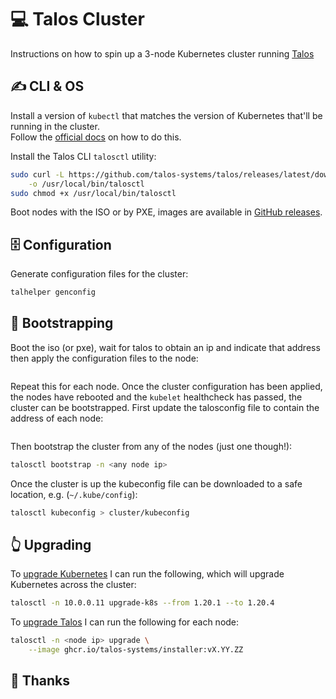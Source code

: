 # 💻 Talos Cluster

Instructions on how to spin up a 3-node Kubernetes cluster running [Talos](https://talos.dev)

## ✍ CLI & OS

Install a version of `kubectl` that matches the version of Kubernetes that'll be running in the cluster.  
Follow the [official docs](https://kubernetes.io/docs/tasks/tools/install-kubectl-linux/#install-using-native-package-management) on how to do this.

Install the Talos CLI `talosctl` utility:

```bash
sudo curl -L https://github.com/talos-systems/talos/releases/latest/download/talosctl-linux-amd64 \
	-o /usr/local/bin/talosctl
sudo chmod +x /usr/local/bin/talosctl
```

Boot nodes with the ISO or by PXE, images are available in [GitHub releases](https://github.com/talos-systems/talos/releases/latest).

## 🗄 Configuration

Generate configuration files for the cluster:

```bash
talhelper genconfig
```

## 🥾 Bootstrapping

Boot the iso (or pxe), wait for talos to obtain an ip and indicate that address then apply the configuration files to the node:

```bash

```

Repeat this for each node. Once the cluster configuration has been applied, the nodes have rebooted and the `kubelet` healthcheck has passed, the cluster can be bootstrapped. First update the talosconfig file to contain the address of each node:

```bash

```

Then bootstrap the cluster from any of the nodes (just one though!):

```bash
talosctl bootstrap -n <any node ip>
```

Once the cluster is up the kubeconfig file can be downloaded to a safe location, e.g. (`~/.kube/config`):

```bash
talosctl kubeconfig > cluster/kubeconfig
```

## 👆 Upgrading

To [upgrade Kubernetes](https://www.talos.dev/docs/v0.9/guides/upgrading-kubernetes/) I can run the following, which will upgrade Kubernetes across the cluster:

```bash
talosctl -n 10.0.0.11 upgrade-k8s --from 1.20.1 --to 1.20.4
```

To [upgrade Talos](https://www.talos.dev/docs/v0.9/guides/upgrading-talos/) I can run the following for each node:

```bash
talosctl -n <node ip> upgrade \
	--image ghcr.io/talos-systems/installer:vX.YY.ZZ
```

## 🤝 Thanks

